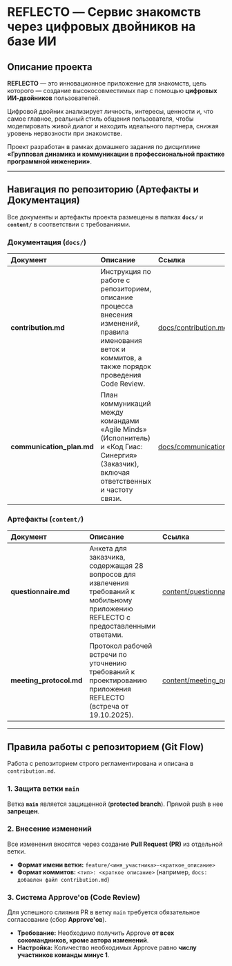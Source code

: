 
# REFLECTO — Сервис знакомств через цифровых двойников на базе ИИ

## Описание проекта
**REFLECTO** — это инновационное приложение для знакомств, цель которого — создание высокосовместимых пар с помощью **цифровых ИИ-двойников** пользователей.

Цифровой двойник анализирует личность, интересы, ценности и, что самое главное, реальный стиль общения пользователя, чтобы моделировать живой диалог и находить идеального партнера, снижая уровень нервозности при знакомстве.

Проект разработан в рамках домашнего задания по дисциплине **«Групповая динамика и коммуникации в профессиональной практике программной инженерии»**.

***

## Навигация по репозиторию (Артефакты и Документация)

Все документы и артефакты проекта размещены в папках **`docs/`** и **`content/`** в соответствии с требованиями.

### Документация (`docs/`)
| Документ | Описание | Ссылка |
| :--- | :--- | :--- |
| **contribution.md** | Инструкция по работе с репозиторием, описание процесса внесения изменений, правила именования веток и коммитов, а также порядок проведения Code Review. | [docs/contribution.md](docs/contribution.md) |
| **communication\_plan.md** | План коммуникаций между командами «Agile Minds» (Исполнитель) и «Код Гиас: Синергия» (Заказчик), включая ответственных и частоту связи. | [docs/communication_plan.md](docs/communication_plan.md) |

### Артефакты (`content/`)
| Документ | Описание | Ссылка |
| :--- | :--- | :--- |
| **questionnaire.md** | Анкета для заказчика, содержащая 28 вопросов для извлечения требований к мобильному приложению REFLECTO с предоставленными ответами. | [content/questionnaire.md](content/questionnaire.md) |
| **meeting\_protocol.md** | Протокол рабочей встречи по уточнению требований к проектированию приложения REFLECTO (встреча от 19.10.2025). | [content/meeting_protocol.md](content/meeting_protocol.md) |

***

## Правила работы с репозиторием (Git Flow)

Работа с репозиторием строго регламентирована и описана в `contribution.md`.

### 1. Защита ветки `main`
Ветка **`main`** является защищенной (**protected branch**). Прямой push в нее **запрещен**.

### 2. Внесение изменений
Все изменения вносятся через создание **Pull Request (PR)** из отдельной ветки.

* **Формат имени ветки:** `feature/<имя_участника>-<краткое_описание>`
* **Формат коммитов:** `<тип>: <краткое описание>` (например, `docs: добавлен файл contribution.md`)

### 3. Система Approve'ов (Code Review)
Для успешного слияния PR в ветку `main` требуется обязательное согласование (сбор **Approve'ов**).
* **Требование:** Необходимо получить Approve **от всех сокомандников, кроме автора изменений**.
* **Настройка:** Количество необходимых Approve равно **числу участников команды минус 1**.